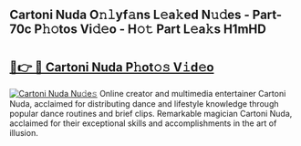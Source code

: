 ## Cartoni Nuda O𝚗𝚕yf𝚊ns L𝚎a𝚔ed N𝚞𝚍es - Part-70c P𝚑𝚘tos Vi𝚍𝚎o - H𝚘𝚝 Part L𝚎a𝚔s H1mHD

# <h2><a href="http://kfae0t.oniu.top/?m=Cartoni+Nuda">🔗👉 🔴 Cartoni Nuda P𝚑ot𝚘𝚜 V𝚒d𝚎o</a></h2>

[![Cartoni Nuda Nu𝚍e𝚜](https://i.imgur.com/0qMVB7G.gif)](http://kfae0t.oniu.top/?m=Cartoni+Nuda)
Online creator and multimedia entertainer Cartoni Nuda, acclaimed for distributing dance and lifestyle knowledge through popular dance routines and brief clips. Remarkable magician Cartoni Nuda, acclaimed for their exceptional skills and accomplishments in the art of illusion.  

